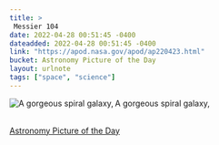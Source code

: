 ```yaml
---
title: > 
 Messier 104
date: 2022-04-28 00:51:45 -0400
dateadded: 2022-04-28 00:51:45 -0400
link: "https://apod.nasa.gov/apod/ap220423.html"
bucket: Astronomy Picture of the Day
layout: urlnote
tags: ["space", "science"]
--- 
```

<p><a href="https://apod.nasa.gov/apod/ap220423.html"><img src="https://apod.nasa.gov/apod/calendar/S_220423.jpg" align="left" alt="A gorgeous spiral galaxy," border="0" /></a> A gorgeous spiral galaxy,</p><br clear="all"/>
 <!-- end excerpt --> 
<div class='bucket'><a class='internal-link' href='/buckets/astronomy-picture-of-the-day'>Astronomy Picture of the Day</a></div> 
